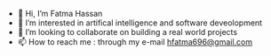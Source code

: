 - 👋 Hi, I’m Fatma Hassan
- 👀 I’m interested in artifical intelligence and software deveolopment
- 💞️ I’m looking to collaborate on building a real world projects
- 📫 How to reach me : through my e-mail hfatma696@gmail.com

<!---
fatohassan/fatohassan is a ✨ special ✨ repository because its `README.md` (this file) appears on your GitHub profile.
You can click the Preview link to take a look at your changes.
--->
